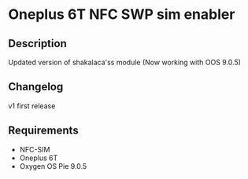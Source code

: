 # Oneplus 6T NFC SWP sim enabler
## Description
Updated version of shakalaca'ss module (Now working with OOS 9.0.5)
## Changelog
v1 first release
## Requirements
* NFC-SIM
* Oneplus 6T
* Oxygen OS Pie 9.0.5
